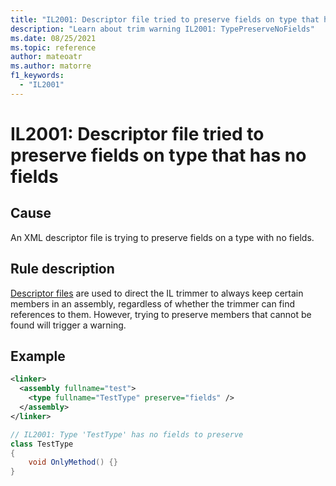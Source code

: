 ```yaml
---
title: "IL2001: Descriptor file tried to preserve fields on type that has no fields"
description: "Learn about trim warning IL2001: TypePreserveNoFields"
ms.date: 08/25/2021
ms.topic: reference
author: mateoatr
ms.author: matorre
f1_keywords:
  - "IL2001"
---
```

# IL2001: Descriptor file tried to preserve fields on type that has no fields

## Cause

An XML descriptor file is trying to preserve fields on a type with no fields.

## Rule description

[Descriptor files](https://github.com/mono/linker/blob/main/docs/data-formats.md#descriptor-format)
are used to direct the IL trimmer to always keep certain members in an assembly,
regardless of whether the trimmer can find references to them. However, trying to
preserve members that cannot be found will trigger a warning.

## Example

```XML
<linker>
  <assembly fullname="test">
    <type fullname="TestType" preserve="fields" />
  </assembly>
</linker>
```

```C#
// IL2001: Type 'TestType' has no fields to preserve
class TestType
{
    void OnlyMethod() {}
}
```
